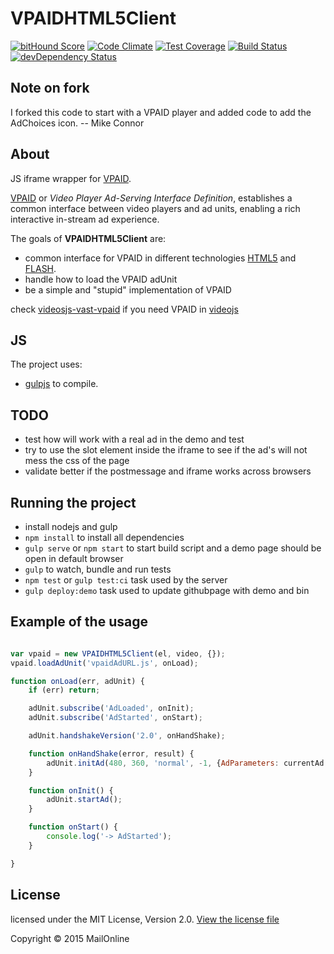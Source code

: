 VPAIDHTML5Client
================
[![bitHound Score](https://www.bithound.io/github/MailOnline/VPAIDHTML5Client/badges/score.svg)](https://www.bithound.io/github/MailOnline/VPAIDHTML5Client/master)
[![Code Climate](https://codeclimate.com/github/MailOnline/VPAIDHTML5Client/badges/gpa.svg)](https://codeclimate.com/github/MailOnline/VPAIDHTML5Client)
[![Test Coverage](https://codeclimate.com/github/MailOnline/VPAIDHTML5Client/badges/coverage.svg)](https://codeclimate.com/github/MailOnline/VPAIDHTML5Client/coverage)
[![Build Status](https://travis-ci.org/MailOnline/VPAIDHTML5Client.svg?branch=master)](https://travis-ci.org/MailOnline/VPAIDHTML5Client)
[![devDependency Status](https://david-dm.org/Mailonline/VPAIDHTML5Client/dev-status.svg)](https://david-dm.org/Mailonline/VPAIDHTML5Client#info=devDependencies)

Note on fork
-----
I forked this code to start with a VPAID player and added code to add the AdChoices icon.
-- Mike Connor


About
-----
JS iframe wrapper for [VPAID](http://www.iab.net/vpaid).

[VPAID](http://www.iab.net/vpaid) or *Video Player Ad-Serving Interface Definition*, establishes a common interface between video players and ad units, enabling a rich interactive in-stream ad experience.

The goals of **VPAIDHTML5Client** are:
  - common interface for VPAID in different technologies [HTML5](https://github.com/MailOnline/VPAIDHTML5Client) and [FLASH](https://github.com/MailOnline/VPAIDFLASHClient).
  - handle how to load the VPAID adUnit
  - be a simple and "stupid" implementation of VPAID

check [videosjs-vast-vpaid](https://github.com/MailOnline/videojs-vast-vpaid) if you need VPAID in [videojs](https://github.com/videojs/video.js)

JS
--

The project uses:
  - [gulpjs](http://gulpjs.com/) to compile.

TODO
----
  - test how will work with a real ad in the demo and test
  - try to use the slot element inside the iframe to see if the ad's will not mess the css of the page
  - validate better if the postmessage and iframe works across browsers


Running the project
-------------------

  - install nodejs and gulp
  - `npm install` to install all dependencies
  - `gulp serve` or `npm start` to start build script and a demo page should be open in default browser
  - `gulp` to watch, bundle and run tests
  - `npm test` or `gulp test:ci` task used by the server
  - `gulp deploy:demo` task used to update githubpage with demo and bin


Example of the usage
--------------------

```javascript

var vpaid = new VPAIDHTML5Client(el, video, {});
vpaid.loadAdUnit('vpaidAdURL.js', onLoad);

function onLoad(err, adUnit) {
    if (err) return;

    adUnit.subscribe('AdLoaded', onInit);
    adUnit.subscribe('AdStarted', onStart);

    adUnit.handshakeVersion('2.0', onHandShake);

    function onHandShake(error, result) {
        adUnit.initAd(480, 360, 'normal', -1, {AdParameters: currentAd.adParameters}, {});
    }

    function onInit() {
        adUnit.startAd();
    }

    function onStart() {
        console.log('-> AdStarted');
    }

}

```

License
-------
licensed under the MIT License, Version 2.0. [View the license file](LICENSE.md)

Copyright &copy; 2015 MailOnline
